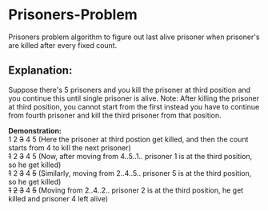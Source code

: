 # Prisoners-Problem
 Prisoners problem algorithm to figure out last alive prisoner when prisoner's are killed after every fixed count.

## Explanation:
Suppose there's 5 prisoners and you kill the prisoner at third position and you continue this until single prisoner is alive. 
Note: After killing the prisoner at third position, you cannot start from the first instead you have to continue from fourth prisoner and kill the third prisoner from that position.

**Demonstration:** <br/>
1 2 <strike>3</strike> 4 5                (Here the prisoner at third postion get killed, and then the count starts from 4 to kill the next prisoner) <br/>
<strike>1</strike> 2 <strike>3</strike> 4 5            (Now, after moving from 4..5..1..  prisoner 1 is at the third position, so he get killed)  <br/>
<strike>1</strike> 2 <strike>3</strike> 4 <strike>5</strike>        (Similarly, moving from 2..4..5.. prisoner 5 is at the third position, so he get killed)  <br/>
<strike>1</strike> <strike>2</strike> <strike>3</strike> 4 <strike>5</strike>    (Moving from 2..4..2.. prisoner 2 is at the third position, he get killed and prisoner 4 left alive)  <br/>
